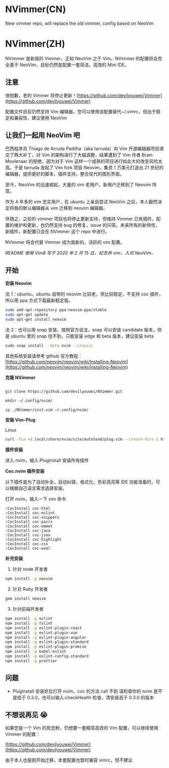 # NVimmer(CN)

New vimmer repo, will replace the old vimmer, config based on NeoVim

# NVimmer(ZH)

NVimmer 是新版的 Vimmer，正如 NeoVim 之于 Vim，NVimmer 的配置将会完全基于 NeoVim，目标仍然是配置一套简洁，高效的 Mini IDE。

## 注意

很抱歉，老的 Vimmer 将停止更新！[https://github.com/devilyouwei/Vimmer](https://github.com/devilyouwei/Vimmer)

配置文件目前仍然支持 Vim 编辑器，您可以使用该配置替代~/.vimrc，但出于稳定和兼容性，建议使用 NeoVim

## 让我们一起用 NeoVim 吧

巴西程序员 Thiago de Arruda Padilha（aka tarruda）向 Vim 开源编辑器项目递交了两大补丁，对 Vim 的架构进行了大幅调整，结果遭到了 Vim 作者 Bram Moolenaar 的拒绝，因为对于 Vim 这样一个成熟的项目进行如此大的改变风险太高。于是 tarruda 发起了 Vim fork 项目 Neovim，集资 1 万美元打造出 21 世纪的编辑器，提供更好的脚本、插件支持，整合现代的图形界面。

至今，NeoVim 的迅速崛起，大量的 vim 老用户，新用户迁移到了 Neovim 阵营。

作为 4 年多的 vim 忠实用户，在 ubuntu 上亲自尝试 NeoVim 之后，本人毅然决定将我的默认编辑器从 vim 迁移到 neovim 编辑器。

伴随之，之前的 vimmer 项目也将停止更新支持，但维持 Vimmer 已有插件，配置的维护和更新，也仍然支持 bug 的修复，issue 的问答。未来所有的新特性，新插件，新配置只会在 NVimmer 这个 repo 中进行。

NVimmer 将会代替 Vimmer 成为我新的，活跃的 vim 配置。

_README 使用 Vim8 写于 2020 年 2 月 15 日，纪念弃 vim，入坑 NeoVim。_

## 开始

**安装 Neovim**

法 1：ubuntu，ubuntu 自带的 neovim 比较老，但比较稳定，不支持 coc 插件，所以用 ppa 方式下载最新稳定版。

```bash
sudo add-apt-repository ppa:neovim-ppa/stable
sudo apt-get update
sudo apt-get install neovim
```

法 2：也可以用 snap 安装，按照官方说法，snap 可以安装 candidate 版本，但是 ubuntu 里的 snap 找不到，只能安装 edge 和 beta 版本，建议安装 beta

```bash
sudo snap install --beta nvim --classic
```

其他系统安装请参考 github 官方教程：[https://github.com/neovim/neovim/wiki/Installing-Neovim](https://github.com/neovim/neovim/wiki/Installing-Neovim)

**克隆 NVimmer**

```bash

git clone https://github.com/devilyouwei/NVimmer.git

mkdir ~/.config/nvim/

cp ./NVimmer/init.vim ~/.config/nvim/
```

**安装 Vim-Plug**

Linux

```bash
curl -fLo ~/.local/share/nvim/site/autoload/plug.vim --create-dirs \ https://raw.githubusercontent.com/junegunn/vim-plug/master/plug.vim
```

**插件安装**

进入 nvim，输入:PlugInstall 安装所有插件

**Coc.nvim 插件安装**

以下插件是为了自动补全，自动纠错，格式化，色彩高亮等 IDE 功能准备的，可以根据自己语言需求选择安装。

打开 nvim，输入一下 vim 命令

```
:CocInstall coc-html
:CocInstall coc-eslint
:CocInstall coc-snippets
:CocInstall coc-pairs
:CocInstall coc-emmet
:CocInstall coc-java
:CocInstall coc-json
:CocInstall coc-highlight
:CocInstall coc-css
:CocInstall coc-wxml
```


**补充安装**

1. 针对 node 开发者

```bash
npm install -g neovim
```

2. 针对 Ruby 开发者

```bash
gem install neovim
```

3. 针对前端开发者

```bash
npm install -g eslint
npm install -g tslint
npm install -g eslint-plugin-react
npm install -g eslint-plugin-vue
npm install -g eslint-plugin-angular
npm install -g eslint-plugin-standard
npm install -g eslint-plugin-promise
npm install -g babel-eslint
npm install -g eslint-config-standard
npm install -g prettier
```

## 问题

- PlugInstall 安装好后打开 nvim，coc 的方法 call 不到
请检查你的 nvim 是不是低于 0.3.0，也可以输入:checkHealth 检查，清安装高于 0.3.0 的版本

## 不想说再见 :sob:

如果您是一个 Vim 的死忠粉，仍想要一套精简高效的 Vim 配置，可以继续使用 Vimmer 的配置：

[https://github.com/devilyouwei/Vimmer](https://github.com/devilyouwei/Vimmer)

由于本人也是刚开始迁移，本套配置也暂时兼容 vimrc，但不建议
